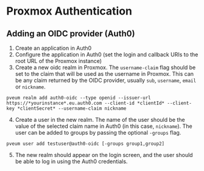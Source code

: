 # Proxmox Authentication

## Adding an OIDC provider (Auth0)

1. Create an application in Auth0
2. Configure the application in Auth0 (set the login and callback URIs to the root URL of the Proxmox instance)
3. Create a new oidc realm in Proxmox. The `username-claim` flag should be set to the claim that will be used as the username in Proxmox. This can be any claim returned by the OIDC provider, usually `sub`, `username`, `email` or `nickname`.

```shell
pveum realm add auth0-oidc --type openid --issuer-url  https://*yourinstance*.eu.auth0.com --client-id *clientId* --client-key *clientSecret* --username-claim nickname
```

4. Create a user in the new realm. The name of the user should be the value of the selected claim name in Auth0 (in this case, `nickname`). The user can be added to groups by passing the optional `-groups` flag.

```shell
pveum user add testuser@auth0-oidc [-groups group1,group2]
```

5. The new realm should appear on the login screen, and the user should be able to log in using the Auth0 credentials.
